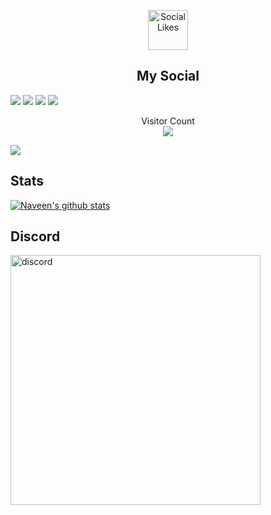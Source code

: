 <p align="center">
  <img width="64px" height="64px" alt="SocialLikes" src="https://cdn3.emoji.gg/emojis/3705-sociallikes.gif">
</p>
<h2 align="center">My Social</h2>

[![](https://img.shields.io/badge/___Facebook-ltin.dev-0458FB?style=for-the-badge&logo=facebook)](https://discord.com)
[![](https://img.shields.io/badge/___Discord-CCS__LT%239103-0147FB?style=for-the-badge&logo=discord)](https://discord.com)
[![](https://img.shields.io/badge/___Gmail-ngolamtinzk@gmail.com-FB5A00?style=for-the-badge&logo=gmail)](https://mail.google.com/mail/u/0/?tab=km#inbox)
[![](https://img.shields.io/badge/___Steam-ngolamtinzk-00adee?style=for-the-badge&logo=steam)]()

<p align="center"> 
  Visitor Count<br>
  <img src="https://profile-counter.glitch.me/ccs-lt/count.svg" />
</p>



<img align="center" src="https://i.imgur.com/1cxlzQL.png">

## Stats
[![Naveen's github stats](https://github-readme-stats.vercel.app/api?username=ccs-lt&show_icons=true&theme=cobalt&count_private=true&hide=["contribs","issues"])](https://github.com/ccs-lt)

## Discord
<img align="center" width="400" alt="discord" src="https://lanyard.cnrad.dev/api/459968756416905216?theme=dark&bg=25b2a6&idleMessage=Làm gì đấy?">
